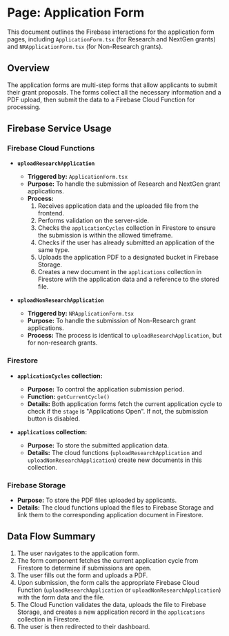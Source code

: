 # Page: Application Form

This document outlines the Firebase interactions for the application form pages, including `ApplicationForm.tsx` (for Research and NextGen grants) and `NRApplicationForm.tsx` (for Non-Research grants).

## Overview

The application forms are multi-step forms that allow applicants to submit their grant proposals. The forms collect all the necessary information and a PDF upload, then submit the data to a Firebase Cloud Function for processing.

## Firebase Service Usage

### Firebase Cloud Functions

-   **`uploadResearchApplication`**
    -   **Triggered by:** `ApplicationForm.tsx`
    -   **Purpose:** To handle the submission of Research and NextGen grant applications.
    -   **Process:**
        1.  Receives application data and the uploaded file from the frontend.
        2.  Performs validation on the server-side.
        3.  Checks the `applicationCycles` collection in Firestore to ensure the submission is within the allowed timeframe.
        4.  Checks if the user has already submitted an application of the same type.
        5.  Uploads the application PDF to a designated bucket in Firebase Storage.
        6.  Creates a new document in the `applications` collection in Firestore with the application data and a reference to the stored file.

-   **`uploadNonResearchApplication`**
    -   **Triggered by:** `NRApplicationForm.tsx`
    -   **Purpose:** To handle the submission of Non-Research grant applications.
    -   **Process:** The process is identical to `uploadResearchApplication`, but for non-research grants.

### Firestore

-   **`applicationCycles` collection:**
    -   **Purpose:** To control the application submission period.
    -   **Function:** `getCurrentCycle()`
    -   **Details:** Both application forms fetch the current application cycle to check if the `stage` is "Applications Open". If not, the submission button is disabled.

-   **`applications` collection:**
    -   **Purpose:** To store the submitted application data.
    -   **Details:** The cloud functions (`uploadResearchApplication` and `uploadNonResearchApplication`) create new documents in this collection.

### Firebase Storage

-   **Purpose:** To store the PDF files uploaded by applicants.
-   **Details:** The cloud functions upload the files to Firebase Storage and link them to the corresponding application document in Firestore.

## Data Flow Summary

1.  The user navigates to the application form.
2.  The form component fetches the current application cycle from Firestore to determine if submissions are open.
3.  The user fills out the form and uploads a PDF.
4.  Upon submission, the form calls the appropriate Firebase Cloud Function (`uploadResearchApplication` or `uploadNonResearchApplication`) with the form data and the file.
5.  The Cloud Function validates the data, uploads the file to Firebase Storage, and creates a new application record in the `applications` collection in Firestore.
6.  The user is then redirected to their dashboard.
